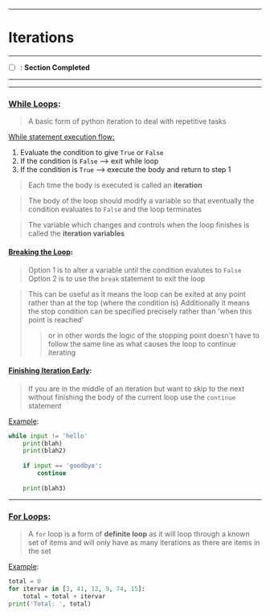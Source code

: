 ___
# Iterations
___
- [ ] : **Section Completed**
___
___
### <u>While Loops</u>:

> A basic form of python iteration to deal with repetitive tasks

<u>While statement execution flow:</u>
1. Evaluate the condition to give `True` or `False`
2. If the condition is `False` --> exit while loop 
3. If the condition is `True` --> execute the body and return to step 1

> Each time the body is executed is called an **iteration** 

> The body of the loop should modify a variable so that eventually the condition evaluates to `False` and the loop terminates

> The variable which changes and controls when the loop finishes is called the **iteration variables** 

#### <u>Breaking the Loop</u>:

> Option 1 is to alter a variable until the condition evalutes to `False` 
> Option 2 is to use the `break` statement to exit the loop

> This can be useful as it means the loop can be exited at any point rather than at the top (where the condition is) 
> Additionally it means the stop condition can be specified precisely rather than 'when this point is reached' 
> > or in other words the logic of the stopping point doesn't have to follow the same line as what causes the loop to continue iterating


#### <u>Finishing Iteration Early</u>:

> If you are in the middle of an iteration but want to skip to the next without finishing the body of the current loop use the `continue` statement 

<u>Example</u>:
```python
while input != 'hello'
	print(blah)
	print(blah2)
	
	if input == 'goodbye':
		continue
		
	print(blah3)
```

___
### <u>For Loops</u>:

> A `for` loop is a form of **definite loop** as it will loop through a known set of items and will only have as many iterations as there are items in the set

<u>Example</u>:
```python
total = 0
for itervar in [3, 41, 12, 9, 74, 15]:
    total = total + itervar
print('Total: ', total)
```

